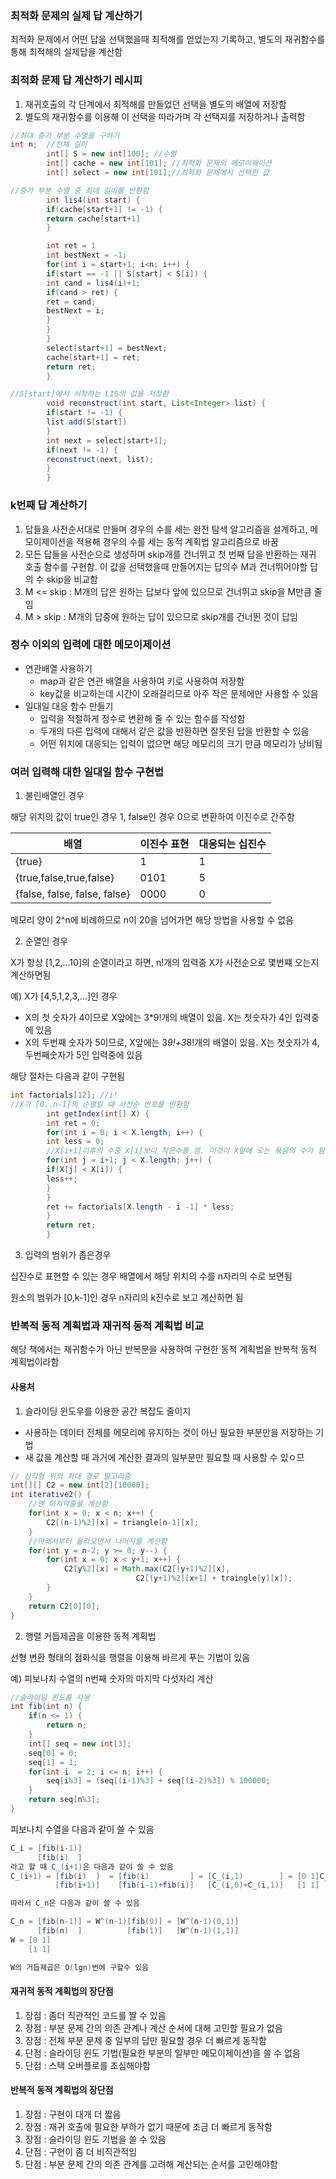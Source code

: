 ### 최적화 문제의 실제 답 계산하기
최적화 문제에서 어떤 답을 선택했을때 최적해를 얻었는지 기록하고, 별도의 재귀함수를 통해 최적해의 실제답을 계산함

### 최적화 문제 답 계산하기 레시피
1. 재귀호출의 각 단계에서 최적해를 만들었던 선택을 별도의 배열에 저장함
2. 별도의 재귀함수를 이용해 이 선택을 따라가며 각 선택지를 저장하거나 출력함

```java
//최대 증가 부분 수열을 구하기
int n;  //전체 길이
        int[] S = new int[100]; //수열
        int[] cache = new int[101]; //최적화 문제의 메모이제이션
        int[] select = new int[101];//최적화 문제에서 선택한 값

//증가 부분 수열 중 최대 길이를 반환함
        int lis4(int start) {
        if(cache[start+1] != -1) {
        return cache[start+1]
        }

        int ret = 1
        int bestNext = -1;
        for(int i = start+1; i<n; i++) {
        if(start == -1 || S[start] < S[i]) {
        int cand = lis4(i)+1;
        if(cand > ret) {
        ret = cand;
        bestNext = i;
        }
        }
        }
        select[start+1] = bestNext;
        cache[start+1] = ret;
        return ret;
        }

//S[start]에서 시작하는 LIS의 값을 저장함
        void reconstruct(int start, List<Integer> list) {
        if(start != -1) {
        list.add(S[start])
        }
        int next = select[start+1];
        if(next != -1) {
        reconstruct(next, list);
        }
        }
```

### k번째 답 계산하기
1. 답들을 사전순서대로 만들며 경우의 수를 세는 완전 탐색 알고리즘을 설계하고, 메모이제이션을 적용해 경우의 수를 세는 동적 계획법 알고리즘으로 바꿈
2. 모든 답들을 사전순으로 생성하며 skip개를 건너뛰고 첫 번째 답을 반환하는 재귀 호출 함수를 구현함. 이 값을 선택했을때 만들어지는 답의수 M과 건너뛰어야할 답의 수 skip을 비교함
1. M <= skip : M개의 답은 원하는 답보다 앞에 있으므로 건너뛰고 skip을 M만큼 줄임
2. M > skip : M개의 답중에 원하는 답이 있으므로 skip개를 건너뛴 것이 답임

### 정수 이외의 입력에 대한 메모이제이션
- 연관배열 사용하기
    - map과 같은 연관 배열을 사용하여 키로 사용하여 저장함
    - key값을 비교하는데 시간이 오래걸리므로 아주 작은 문제에만 사용할 수 있음
- 일대일 대응 함수 만들기
    - 입력을 적절하게 정수로 변환해 줄 수 있는 함수를 작성함
    - 두개의 다른 입력에 대해서 같은 값을 반환하면 잘못된 답을 반환할 수 있음
    - 어떤 위치에 대응되는 입력이 없으면 해당 메모리의 크기 만큼 메모리가 낭비됨

### 여러 입력해 대한 일대일 함수 구현법
1. 불린배열인 경우

해당 위치의 값이 true인 경우 1, false인 경우 0으로 변환하여 이진수로 간주함

배열 | 이진수 표현 | 대응되는 십진수
---| ---| ---|
{true} | 1 | 1
{true,false,true,false} | 0101 | 5
{false, false, false, false} | 0000 | 0

메모리 양이 2^n에 비례하므로 n이 20을 넘어가면 해당 방법을 사용할 수 없음


2. 순열인 경우

X가 항상 [1,2,...10]의 순열이라고 하면, n!개의 입력중 X가 사전순으로 몇번쨰 오는지 계산하면됨

예) X가 [4,5,1,2,3,...]인 경우

- X의 첫 숫자가 4이므로 X앞에는 3*9!개의 배열이 있음. X는 첫숫자가 4인 입력중에 있음
- X의 두번째 숫자가 5이므로, X앞에는 3*9!+3*8!개의 배열이 있음. X는 첫숫자가 4, 두번째숫자가 5인 입력중에 있음

해당 절차는 다음과 같이 구현됨
```java
int factorials[12]; //i!
//X가 [0..n-1]의 순열일 때 사전순 번호를 반환함
        int getIndex(int[] X) {
        int ret = 0;
        for(int i = 0; i < X.length; i++) {
        int less = 0;
        //X[i+1]이후의 수중 X[i]보다 작은수를 셈. 이것이 X앞에 오는 묶음의 수가 됨
        for(int j = i+1; j < X.length; j++) {
        if(X[j] < X[i]) {
        less++;
        }
        }
        ret += factorials[X.length - i -1] * less;
        }
        return ret;
        }
```

3. 입력의 범위가 좁은경우

십진수로 표현할 수 있는 경우 배열에서 해당 위치의 수를 n자리의 수로 보면됨

원소의 범위가 [0,k-1]인 경우 n자리의 k진수로 보고 계산하면 됨


### 반복적 동적 계획법과 재귀적 동적 계획법 비교
해당 책에서는 재귀함수가 아닌 반복문을 사용하여 구현한 동적 계획법을 반복적 동적 계획법이라함

#### 사용처
1. 슬라이딩 윈도우를 이용한 공간 복잡도 줄이지
- 사용하는 데이터 전체를 메모리에 유지하는 것이 아닌 필요한 부분만을 저장하는 기법
- 새 값을 계산할 때 과거에 계산한 결과의 일부분만 필요할 때 사용할 수 있ㅇ므
```java
// 삼각형 위의 최대 경로 알고리즘
int[][] C2 = new int[2][10000];
int iterative2() {
    //맨 마지막줄을 계산함
    for(int x = 0; x < n; x++) {
        C2[(n-1)%2][x] = triangle[n-1][x];
    }
    //아래서부터 올라오면서 나머지를 계산함
    for(int y = n-2; y >= 0; y--) {
        for(int x = 0; x < y+1; x++) {
            C2[y%2][x] = Math.max(C2[(y+1)%2][x],
                            C2[(y+1)%2][x+1] + traingle[y][x]);
        }
    }
    return C2[0][0];
}
```

2. 행렬 거듭제곱을 이용한 동적 계획법

선형 변환 형태의 점화식을 행렬을 이용해 바르게 푸는 기법이 있음

예) 피보나치 수열의 n번째 숫자의 마지막 다섯자리 계산
```java
//슬라이딩 윈도를 사용
int fib(int n) {
    if(n <= 1) {
        return n;
    }
    int[] seq = new int[3];
    seq[0] = 0;
    seq[1] = 1;
    for(int i  = 2; i <= n; i++) {
        seq[i%3] = (seq[(i-1)%3] + seq[(i-2)%3]) % 100000;
    }
    return seq[n%3];
}
```

피보나치 수열을 다음과 같이 쓸 수 있음
```java
C_i = [fib(i-1)]
      [fib(i)  ]
라고 할 때 C_(i+1)은 다음과 같이 쓸 수 있음
C_(i+1) = [fib(i)  ]  = [fib(i)         ] = [C_(i,1)        ] = [0 1]C_i
          [fib(i+1)]    [fib(i-1)+fib(i)]   [C_(i,0)+C_(i,1)]   [1 1]

따라서 C_n은 다음과 같이 쓸 수 있음

C_n = [fib(n-1)] = W^(n-1)[fib(0)] = [W^(n-1)(0,1)]
      [fib(n)  ]          [fib(1)]   [W^(n-1)(1,1)]
W = [0 1]
    [1 1]

W의 거듭제곱은 O(lgn)번에 구할수 있음
```

#### 재귀적 동적 계획법의 장단점
1. 장점 : 좀더 직관적인 코드를 짤 수 있음
2. 장점 : 부분 문제 간의 의존 관계나 계산 순서에 대해 고민할 필요가 없음
3. 장점 : 전체 부분 문제 중 일부의 답만 필요할 경우 더 빠르게 동작함
4. 단점 : 슬라이딩 윈도 기법(필요한 부분의 일부만 메모이제이션)을 쓸 수 없음
5. 단점 : 스택 오버플로를 조심해야함

#### 반복적 동적 계획법의 장단점
1. 장점 : 구현이 대개 더 짧음
2. 장점 : 재귀 호출에 필요한 부하가 없기 때문에 조금 더 빠르게 동작함
3. 장점 : 슬라이딩 윈도 기법을 쓸 수 있음
4. 단점 : 구현이 좀 더 비직관적임
5. 단점 : 부분 문제 간의 의존 관계를 고려해 계산되는 순서를 고민해야함